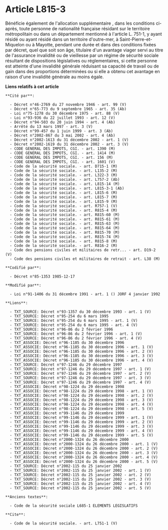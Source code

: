 # Article L815-3

Bénéficie également de l'allocation supplémentaire    , dans les conditions ci-après, toute personne de nationalité française
résidant sur le territoire métropolitain ou dans un département mentionné à l'article L. 751-1, y ayant résidé ou ayant
résidé dans un territoire d'outre-mer, à Saint-Pierre-et-Miquelon ou à Mayotte, pendant une durée et dans des conditions
fixées par décret, quel que soit son âge, titulaire d'un avantage viager servi au titre de l'assurance invalidité ou de
vieillesse par un régime de sécurité sociale résultant de dispositions législatives ou réglementaires, si cette personne est
atteinte d'une invalidité générale réduisant sa capacité de travail ou de gain dans des proportions déterminées ou si elle a
obtenu cet avantage en raison d'une invalidité générale au moins égale.

**Liens relatifs à cet article**

	**Cité par**:

	  - Décret n°46-2769 du 27 novembre 1946 - art. 99 (V)
	  - Décret n°65-773 du 9 septembre 1965 - art. 35 (Ab)
	  - Loi n°75-1278 du 30 décembre 1975 - art. 88 (V)
	  - Loi n°93-936 du 22 juillet 1993 - art. 12 (V)
	  - Décret n°94-503 du 20 juin 1994 - art. 4 (Ab)
	  - Arrêté du 13 mars 1997 - art. 3 (V)
	  - Décret n°99-457 du 1 juin 1999 - art. 3 (Ab)
	  - Décret n°2002-867 du 3 mai 2002 - art. 4 (Ab)
	  - Décret n°2002-1613 du 31 décembre 2002 - art. 1 (V)
	  - Décret n°2002-1619 du 31 décembre 2002 - art. 3 (V)
	  - CODE GENERAL DES IMPOTS, CGI. - art. 1390 (M)
	  - CODE GENERAL DES IMPOTS, CGI. - art. 1414 (M)
	  - CODE GENERAL DES IMPOTS, CGI. - art. 156 (M)
	  - CODE GENERAL DES IMPOTS, CGI. - art. 1601 (V)
	  - Code de la sécurité sociale. - art. D715-1 (M)
	  - Code de la sécurité sociale. - art. L135-2 (M)
	  - Code de la sécurité sociale. - art. L322-3 (M)
	  - Code de la sécurité sociale. - art. L757-2 (Ab)
	  - Code de la sécurité sociale. - art. L815-14 (M)
	  - Code de la sécurité sociale. - art. L815-3-1 (Ab)
	  - Code de la sécurité sociale. - art. L815-6 (M)
	  - Code de la sécurité sociale. - art. L815-7 (M)
	  - Code de la sécurité sociale. - art. L815-9 (M)
	  - Code de la sécurité sociale. - art. R757-1 (V)
	  - Code de la sécurité sociale. - art. R815-4 (M)
	  - Code de la sécurité sociale. - art. R815-60 (M)
	  - Code de la sécurité sociale. - art. R815-61 (M)
	  - Code de la sécurité sociale. - art. R815-63 (M)
	  - Code de la sécurité sociale. - art. R815-64 (M)
	  - Code de la sécurité sociale. - art. R815-70 (M)
	  - Code de la sécurité sociale. - art. R815-74 (M)
	  - Code de la sécurité sociale. - art. R815-8 (M)
	  - Code de la sécurité sociale. - art. R816-2 (M)
	  - Code des pensions civiles et militaires de retr... - art. D19-2 (V)
	  - Code des pensions civiles et militaires de retrait - art. L38 (M)

	**Codifié par**:

	  - Décret n°85-1353 1985-12-17

	**Modifié par**:

	  - Loi n°91-1406 du 31 décembre 1991 - art. 1 () JORF 4 janvier 1992

	**Liens**:

	  - TXT_SOURCE: Décret n°93-1357 du 30 décembre 1993 - art. 1 (V)
	  - TXT_SOURCE: Décret n°95-254 du 6 mars 1995
	  - TXT_SOURCE: Décret n°95-254 du 6 mars 1995 - art. 1 (V)
	  - TXT_SOURCE: Décret n°95-254 du 6 mars 1995 - art. 4 (V)
	  - TXT_SOURCE: Décret n°96-86 du 2 février 1996
	  - TXT_SOURCE: Décret n°96-86 du 2 février 1996 - art. 1 (V)
	  - TXT_SOURCE: Décret n°96-86 du 2 février 1996 - art. 4 (V)
	  - TXT_ASSOCIE: Décret n°96-1185 du 30 décembre 1996
	  - TXT_ASSOCIE: Décret n°96-1185 du 30 décembre 1996 - art. 1 (V)
	  - TXT_ASSOCIE: Décret n°96-1185 du 30 décembre 1996 - art. 2 (V)
	  - TXT_ASSOCIE: Décret n°96-1185 du 30 décembre 1996 - art. 3 (V)
	  - TXT_ASSOCIE: Décret n°96-1185 du 30 décembre 1996 - art. 4 (V)
	  - TXT_SOURCE: Décret n°97-1246 du 29 décembre 1997
	  - TXT_SOURCE: Décret n°97-1246 du 29 décembre 1997 - art. 1 (V)
	  - TXT_SOURCE: Décret n°97-1246 du 29 décembre 1997 - art. 2 (V)
	  - TXT_SOURCE: Décret n°97-1246 du 29 décembre 1997 - art. 3 (V)
	  - TXT_SOURCE: Décret n°97-1246 du 29 décembre 1997 - art. 4 (V)
	  - TXT_ASSOCIE: Décret n°98-1224 du 29 décembre 1998
	  - TXT_ASSOCIE: Décret n°98-1224 du 29 décembre 1998 - art. 1 (V)
	  - TXT_ASSOCIE: Décret n°98-1224 du 29 décembre 1998 - art. 2 (V)
	  - TXT_ASSOCIE: Décret n°98-1224 du 29 décembre 1998 - art. 3 (V)
	  - TXT_ASSOCIE: Décret n°98-1224 du 29 décembre 1998 - art. 4 (V)
	  - TXT_ASSOCIE: Décret n°98-1224 du 29 décembre 1998 - art. 5 (V)
	  - TXT_ASSOCIE: Décret n°99-1146 du 29 décembre 1999
	  - TXT_ASSOCIE: Décret n°99-1146 du 29 décembre 1999 - art. 1 (V)
	  - TXT_ASSOCIE: Décret n°99-1146 du 29 décembre 1999 - art. 2 (V)
	  - TXT_ASSOCIE: Décret n°99-1146 du 29 décembre 1999 - art. 3 (V)
	  - TXT_ASSOCIE: Décret n°99-1146 du 29 décembre 1999 - art. 4 (V)
	  - TXT_ASSOCIE: Décret n°99-1146 du 29 décembre 1999 - art. 5 (V)
	  - TXT_ASSOCIE: Décret n°2000-1324 du 26 décembre 2000
	  - TXT_ASSOCIE: Décret n°2000-1324 du 26 décembre 2000 - art. 1 (V)
	  - TXT_ASSOCIE: Décret n°2000-1324 du 26 décembre 2000 - art. 2 (V)
	  - TXT_ASSOCIE: Décret n°2000-1324 du 26 décembre 2000 - art. 3 (V)
	  - TXT_ASSOCIE: Décret n°2000-1324 du 26 décembre 2000 - art. 4 (V)
	  - TXT_ASSOCIE: Décret n°2000-1324 du 26 décembre 2000 - art. 5 (V)
	  - TXT_SOURCE: Décret n°2002-115 du 25 janvier 2002
	  - TXT_SOURCE: Décret n°2002-115 du 25 janvier 2002 - art. 1 (V)
	  - TXT_SOURCE: Décret n°2002-115 du 25 janvier 2002 - art. 2 (V)
	  - TXT_SOURCE: Décret n°2002-115 du 25 janvier 2002 - art. 3 (V)
	  - TXT_SOURCE: Décret n°2002-115 du 25 janvier 2002 - art. 4 (V)
	  - TXT_SOURCE: Décret n°2002-115 du 25 janvier 2002 - art. 5 (V)

	**Anciens textes**:

	  - Code de la sécurité sociale L685-1 ELEMENTS LEGISLATIFS

	**Cite**:

	  - Code de la sécurité sociale. - art. L751-1 (V)
